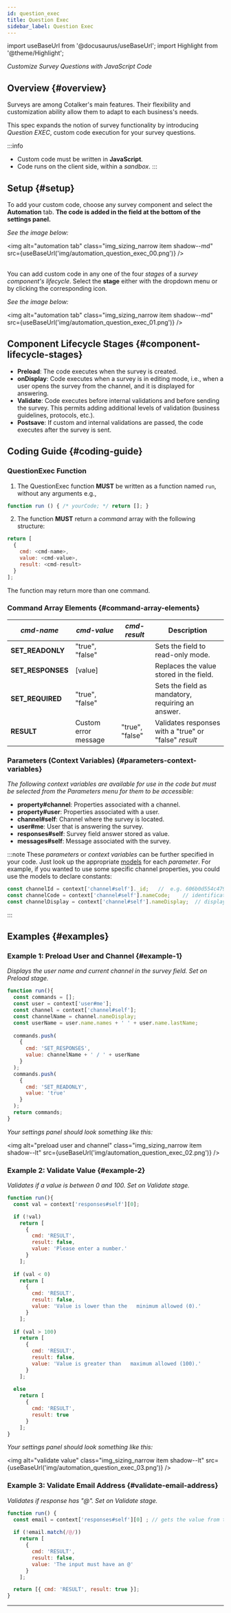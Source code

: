 ```yaml
---
id: question_exec
title: Question Exec
sidebar_label: Question Exec
---
```

import useBaseUrl from '@docusaurus/useBaseUrl'; 
import Highlight from '@theme/Highlight';

<span class="hero__subtitle">

_Customize Survey Questions with JavaScript Code_

</span>

## Overview {#overview}
Surveys are among Cotalker's main features. Their flexibility and customization ability allow them to adapt to each business's needs.

This spec expands the notion of survey functionality by introducing _Question EXEC_, custom code execution for your survey questions.

:::info
- Custom code must be written in **JavaScript**.
- Code runs on the client side, within a _sandbox_.
:::

## Setup {#setup}

To add your custom code, choose any survey component and select the **Automation** tab. **The code is added in the field at the bottom of the settings panel.**

_See the image below:_

<img alt="automation tab" class="img_sizing_narrow item shadow--md" src={useBaseUrl('img/automation_question_exec_00.png')} />
<br/>
<br/>

You can add custom code in any one of the four _stages_ of a _survey component's lifecycle_. Select the **stage** either with the dropdown menu or by clicking the corresponding icon. 

_See the image below:_

<img alt="automation tab" class="img_sizing_narrow item shadow--md" src={useBaseUrl('img/automation_question_exec_01.png')} />
<br/>

## Component Lifecycle Stages {#component-lifecycle-stages}
- **Preload**: The code executes when the survey is created.
- **onDisplay**: Code executes when a survey is in editing mode, i.e., when a user opens the survey from the channel, and it is displayed for answering. 
- **Validate**: Code executes before internal validations and before sending the survey. This permits adding additional levels of validation (business guidelines, protocols, etc.). 
- **Postsave**: If custom and internal validations are passed, the code executes after the survey is sent.

## Coding Guide {#coding-guide}

### QuestionExec Function

1. The QuestionExec function **MUST** be written as a function named `run`, without any arguments e.g., 

  ```javascript
  function run () { /* yourCode; */ return []; }
  ```

2. The function **MUST** return a _command_ array with the following structure:
  
  ```javascript
  return [
    { 
      cmd: <cmd-name>, 
      value: <cmd-value>, 
      result: <cmd-result> 
    }
  ];
  ```
The function may return more than one command.
  
### Command Array Elements {#command-array-elements}

| _cmd-name_ | _cmd-value_ | _cmd-result_ | Description |
| ----- | ----- | ----- | ----- |
| **SET_READONLY** | "true", "false" | | Sets the field to read-only mode.|
| **SET_RESPONSES** | [value] | | Replaces the value stored in the field. |
| **SET_REQUIRED** | "true", "false" | | Sets the field as mandatory, requiring an answer. |
| **RESULT** | Custom error message | "true", "false" | Validates responses with a "true" or "false" _result_ |

### Parameters (Context Variables) {#parameters-context-variables}
_The following context variables are available for use in the code but must be selected from the Parameters menu for them to be accessible:_

- **property#channel**: Properties associated with a channel.
- **property#user**: Properties associated with a user.
- **channel#self**: Channel where the survey is located.
- **user#me**: User that is answering the survey.
- **responses#self**: Survey field answer stored as value.
- **messages#self**: Message associated with the survey.

:::note
These _parameters_ or _context variables_ can be further specified in your code. Just look up the appropriate [models](/docs/documentation/api/model) for each _parameter_. For example, if you wanted to use some specific channel properties, you could use the models to declare constants:

```javascript
const channelId = context['channel#self']._id;   //  e.g. 606b0d554c479b00080f0d27
const channelCode = context['channel#self'].nameCode;    // identification code
const channelDisplay = context['channel#self'].nameDisplay;  // display name
```
:::


## Examples {#examples}

### Example 1: Preload User and Channel {#example-1}
_Displays the user name and current channel in the survey field. Set on Preload stage._

```javascript
function run(){
  const commands = [];
  const user = context['user#me'];
  const channel = context['channel#self'];
  const channelName = channel.nameDisplay;
  const userName = user.name.names + ' ' + user.name.lastName;
  
  commands.push(
    { 
      cmd: 'SET_RESPONSES', 
      value: channelName + ' / ' + userName 
    }
  );
  commands.push(
    { 
      cmd: 'SET_READONLY',
      value: 'true' 
    }
  );
  return commands;
}
```
_Your settings panel should look something like this:_

<img alt="preload user and channel" class="img_sizing_narrow item shadow--lt" src={useBaseUrl('img/automation_question_exec_02.png')} />
<br/>


### Example 2: Validate Value {#example-2}
_Validates if a value is between 0 and 100. Set on Validate stage._

```javascript
function run(){
  const val = context['responses#self'][0];

  if (!val) 
    return [
      { 
        cmd: 'RESULT', 
        result: false, 
        value: 'Please enter a number.' 
      }
    ];
  
  if (val < 0) 
    return [
      { 
        cmd: 'RESULT', 
        result: false, 
        value: 'Value is lower than the   minimum allowed (0).' 
      }
    ];
  
  if (val > 100) 
    return [
      { 
        cmd: 'RESULT', 
        result: false, 
        value: 'Value is greater than   maximum allowed (100).' 
      }
    ];
  
  else 
    return [
      { 
        cmd: 'RESULT', 
        result: true 
      }
    ];
}
```

_Your settings panel should look something like this:_

<img alt="validate value" class="img_sizing_narrow item shadow--lt" src={useBaseUrl('img/automation_question_exec_03.png')} />
<br/>

### Example 3: Validate Email Address {#validate-email-address}
_Validates if response has "@". Set on Validate stage._

```javascript
function run() {
  const email = context['responses#self'][0] ; // gets the value from the input
  
  if (!email.match(/@/)) 
    return [
      { 
        cmd: 'RESULT', 
        result: false, 
        value: 'The input must have an @' 
      }
    ];

  return [{ cmd: 'RESULT', result: true }];
}
```

-------
